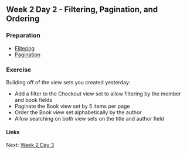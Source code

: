 ## Week 2 Day 2 - Filtering, Pagination, and Ordering

### Preparation
- [Filtering](http://www.django-rest-framework.org/api-guide/filtering/)
- [Pagination](http://www.django-rest-framework.org/api-guide/pagination/)

### Exercise
Building off of the view sets you created yesterday:

- Add a filter to the Checkout view set to allow filtering by the member and book fields
- Paginate the Book view set by 5 items per page
- Order the Book view set alphabetically by the author
- Allow searching on both view sets on the title and author field

#### Links
Next: [Week 2 Day 3](W2D3.md)
